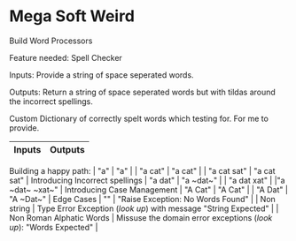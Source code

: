 # Mega Soft Weird

Build Word Processors

Feature needed: Spell Checker

Inputs: Provide a string of space seperated words.

Outputs: Return a string of space seperated words but with tildas around the incorrect spellings.

Custom Dictionary of correctly spelt words which testing for. For me to provide.

| Inputs     | Outputs     |
| :------------- | :------------- |
Building a happy path:
| "a"       | "a"       |
| "a cat"    | "a cat"   |
| "a cat sat" | "a cat sat"  |
Introducing Incorrect spellings
| "a dat" | "a ~dat~" |
| "a dat xat" | |"a ~dat~ ~xat~" |
Introducing Case Management
| "A Cat"    | "A Cat"   |
| "A Dat" | "A ~Dat~" |
Edge Cases
| "" | "Raise Exception: No Words Found" |
| Non string | Type Error Exception (*look up*) with message "String Expected" |
| Non Roman Alphatic Words | Missuse the domain error exceptions (*look up*): "Words Expected" |

